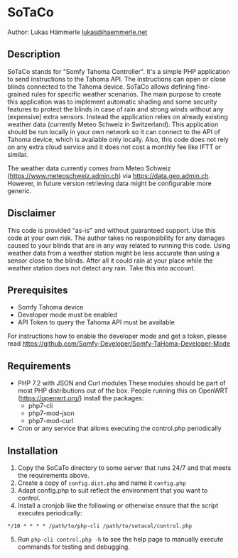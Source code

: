 SoTaCo
======
Author: Lukas Hämmerle <lukas@haemmerle.net>

Description
-------------
SoTaCo stands for "Somfy Tahoma Controller". It's a simple PHP application to send instructions to the Tahoma API.
The instructions can open or close blinds connected to the Tahoma device. SoTaCo allows defining fine-grained rules for specific weather scenarios. The main purpose to create this application was to implement automatic shading and some security features to protect the blinds in case of rain and strong winds without any (expensive) extra sensors. Instead the application relies on already existing weather data (currently Meteo Schweiz in Switzerland). 
This application should be run locally in your own network so it can connect to the API of Tahoma device, which is available only locally. Also, this code does not rely on any extra cloud service and it does not cost a monthly fee like IFTT or similar.

The weather data currently comes from Meteo Schweiz (https://www.meteoschweiz.admin.ch) via https://data.geo.admin.ch.
However, in future version retrieving data might be configurable more generic.

Disclaimer
----------
This code is provided "as-is" and without guaranteed support. Use this code at your own risk. The author takes no responsibility for any damages caused to your blinds that are in any way related to running this code.
Using weather data from a weather station might be less accurate than using a sensor close to the blinds. After all it could rain at your place while the weather station does not detect any rain.
Take this into account.


Prerequisites
-------------
* Somfy Tahoma device
* Developer mode must be enabled
* API Token to query the Tahoma API must be available

For instructions how to enable the developer mode and get a token, please read https://github.com/Somfy-Developer/Somfy-TaHoma-Developer-Mode


Requirements
------------
* PHP 7.2 with JSON and Curl modules
  These modules should be part of most PHP distributions out of the box.
  People running this on OpenWRT (https://openwrt.org/) install the packages: 
  - php7-cli 
  - php7-mod-json 
  - php7-mod-curl
* Cron or any service that allows executing the control.php periodically

Installation
------------
1. Copy the SoCaTo directory to some server that runs 24/7 and that meets the requirements above.
2. Create a copy of `config.dist.php` and name it `config.php`
3. Adapt config.php to suit reflect the environment that you want to control.
4. Install a cronjob like the following or otherwise ensure that the script executes periodically:
  ```
  */10 * * * * /path/to/php-cli /path/to/sotacol/control.php
  ```
 5. Run `php-cli control.php -h` to see the help page to manually execute commands for testing and debugging.

